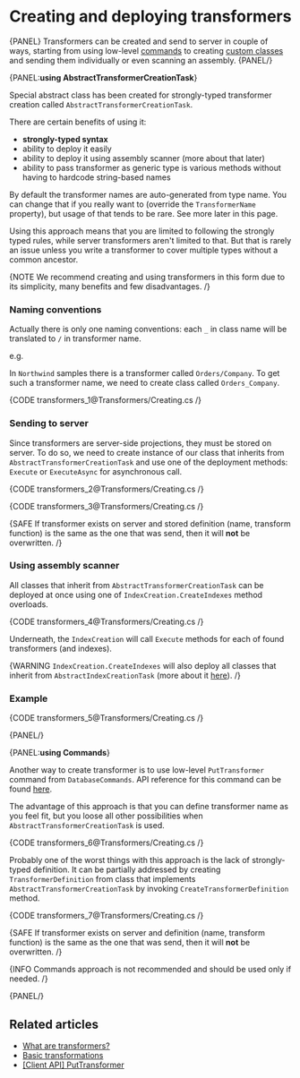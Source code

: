 # Creating and deploying transformers

{PANEL}
Transformers can be created and send to server in couple of ways, starting from using low-level [commands](../transformers/creating-and-deploying#using-commands) to creating [custom classes](../transformers/creating#using-abstracttransformercreationtask) and sending them individually or even scanning an assembly.
{PANEL/}

{PANEL:**using AbstractTransformerCreationTask**}

Special abstract class has been created for strongly-typed transformer creation called `AbstractTransformerCreationTask`. 

There are certain benefits of using it:

- **strongly-typed syntax**
- ability to deploy it easily
- ability to deploy it using assembly scanner (more about that later)
- ability to pass transformer as generic type is various methods without having to hardcode string-based names

By default the transformer names are auto-generated from type name. You can change that if you really want to (override the `TransformerName` property), but usage of that tends to be rare. See more later in this page.

Using this approach means that you are limited to following the strongly typed rules, while server transformers aren't limited to that. But that is rarely an issue unless you write a transformer to cover multiple types without a common ancestor.

{NOTE We recommend creating and using transformers in this form due to its simplicity, many benefits and few disadvantages. /}

### Naming conventions

Actually there is only one naming conventions: each `_` in class name will be translated to `/` in transformer name.

e.g.

In `Northwind` samples there is a transformer called `Orders/Company`. To get such a transformer name, we need to create class called `Orders_Company`.

{CODE transformers_1@Transformers/Creating.cs /}

### Sending to server

Since transformers are server-side projections, they must be stored on server. To do so, we need to create instance of our class that inherits from `AbstractTransformerCreationTask` and use one of the deployment methods: `Execute` or `ExecuteAsync` for asynchronous call.

{CODE transformers_2@Transformers/Creating.cs /}

{CODE transformers_3@Transformers/Creating.cs /}

{SAFE If transformer exists on server and stored definition (name, transform function) is the same as the one that was send, then it will **not** be overwritten. /}

### Using assembly scanner

All classes that inherit from `AbstractTransformerCreationTask` can be deployed at once using one of `IndexCreation.CreateIndexes` method overloads.

{CODE transformers_4@Transformers/Creating.cs /}

Underneath, the `IndexCreation` will call `Execute` methods for each of found transformers (and indexes).

{WARNING `IndexCreation.CreateIndexes` will also deploy all classes that inherit from `AbstractIndexCreationTask` (more about it [here](../indexes/creating-and-deploying)). /}

### Example

{CODE transformers_5@Transformers/Creating.cs /}

{PANEL/}

{PANEL:**using Commands**}

Another way to create transformer is to use low-level `PutTransformer` command from `DatabaseCommands`. API reference for this command can be found [here](../client-api/commands/transformers/put).

The advantage of this approach is that you can define transformer name as you feel fit, but you loose all other possibilities when `AbstractTransformerCreationTask` is used.

{CODE transformers_6@Transformers/Creating.cs /}

Probably one of the worst things with this approach is the lack of strongly-typed definition. It can be partially addressed by creating `TransformerDefinition` from class that implements `AbstractTransformerCreationTask` by invoking `CreateTransformerDefinition` method.

{CODE transformers_7@Transformers/Creating.cs /}

{SAFE If transformer exists on server and definition (name, transform function) is the same as the one that was send, then it will **not** be overwritten. /}

{INFO Commands approach is not recommended and should be used only if needed. /}

{PANEL/}

## Related articles

- [What are transformers?](../transformers/what-are-transformers)
- [Basic transformations](../transformers/basic-transformations)
- [[Client API] PutTransformer](../client-api/commands/transformers/put)
